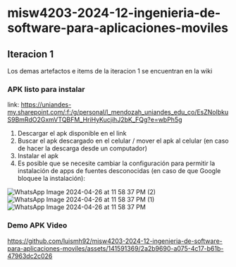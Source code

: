 # misw4203-2024-12-ingenieria-de-software-para-aplicaciones-moviles

## Iteracion 1

Los demas artefactos e items de la iteracion 1 se encuentran en la wiki

### APK listo para instalar
link: https://uniandes-my.sharepoint.com/:f:/g/personal/l_mendozah_uniandes_edu_co/EsZNolbkuS9BmRdO2GxmVTQBFM_HriHyKucjihJ2bK_FQg?e=wbPh5g

1. Descargar el apk disponible en el link
2. Buscar el apk descargado en el celular / mover el apk al celular (en caso de hacer la descarga desde un computador)
3. Instalar el apk
4. Es posible que se necesite cambiar la configuración para permitir la instalación de apps de fuentes desconocidas (en caso de que Google bloquee la instalación):

![WhatsApp Image 2024-04-26 at 11 58 37 PM (2)](https://github.com/luismh92/misw4203-2024-12-ingenieria-de-software-para-aplicaciones-moviles/assets/142316799/50599fad-0893-4ce5-b653-70f0b7cae860)
![WhatsApp Image 2024-04-26 at 11 58 37 PM (1)](https://github.com/luismh92/misw4203-2024-12-ingenieria-de-software-para-aplicaciones-moviles/assets/142316799/faac42eb-24bd-4e5a-a9cb-eee4362c4b7d)
![WhatsApp Image 2024-04-26 at 11 58 37 PM](https://github.com/luismh92/misw4203-2024-12-ingenieria-de-software-para-aplicaciones-moviles/assets/142316799/950af081-ce0e-4e76-8365-066b7dd05860)


### Demo APK Video

https://github.com/luismh92/misw4203-2024-12-ingenieria-de-software-para-aplicaciones-moviles/assets/141591369/2a2b9690-a075-4c17-b61b-47963dc2c026




